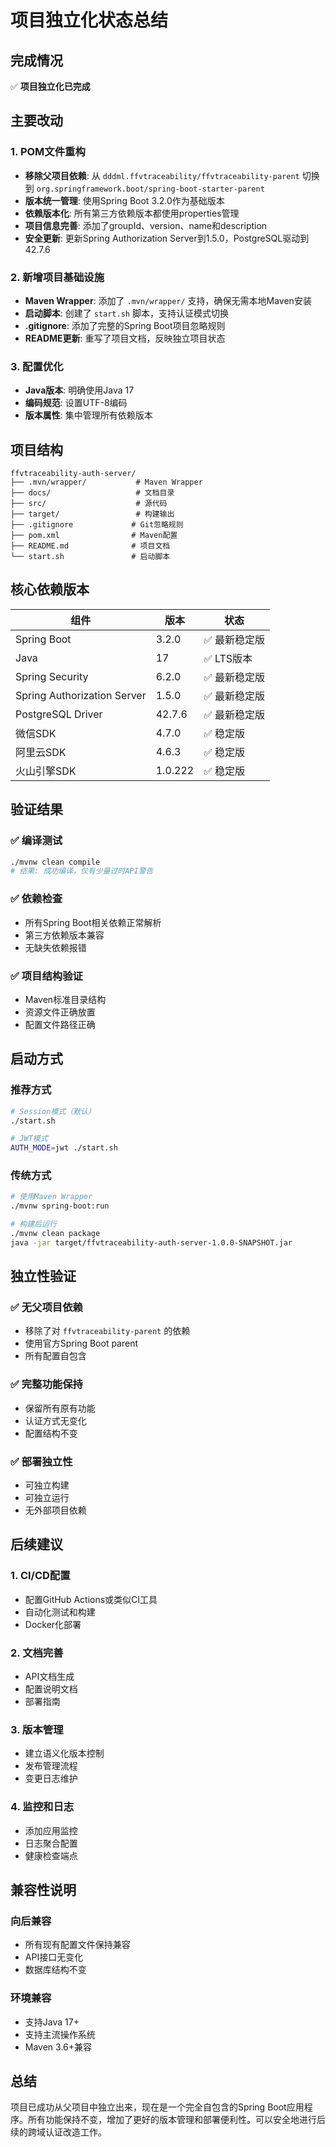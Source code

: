 # 项目独立化状态总结

## 完成情况

✅ **项目独立化已完成**

## 主要改动

### 1. POM文件重构
- **移除父项目依赖**: 从 `dddml.ffvtraceability/ffvtraceability-parent` 切换到 `org.springframework.boot/spring-boot-starter-parent`
- **版本统一管理**: 使用Spring Boot 3.2.0作为基础版本
- **依赖版本化**: 所有第三方依赖版本都使用properties管理
- **项目信息完善**: 添加了groupId、version、name和description
- **安全更新**: 更新Spring Authorization Server到1.5.0，PostgreSQL驱动到42.7.6

### 2. 新增项目基础设施
- **Maven Wrapper**: 添加了 `.mvn/wrapper/` 支持，确保无需本地Maven安装
- **启动脚本**: 创建了 `start.sh` 脚本，支持认证模式切换
- **.gitignore**: 添加了完整的Spring Boot项目忽略规则
- **README更新**: 重写了项目文档，反映独立项目状态

### 3. 配置优化
- **Java版本**: 明确使用Java 17
- **编码规范**: 设置UTF-8编码
- **版本属性**: 集中管理所有依赖版本

## 项目结构

```
ffvtraceability-auth-server/
├── .mvn/wrapper/           # Maven Wrapper
├── docs/                   # 文档目录
├── src/                    # 源代码
├── target/                 # 构建输出
├── .gitignore             # Git忽略规则
├── pom.xml                # Maven配置
├── README.md              # 项目文档
└── start.sh               # 启动脚本
```

## 核心依赖版本

| 组件 | 版本 | 状态 |
|------|------|------|
| Spring Boot | 3.2.0 | ✅ 最新稳定版 |
| Java | 17 | ✅ LTS版本 |
| Spring Security | 6.2.0 | ✅ 最新稳定版 |
| Spring Authorization Server | 1.5.0 | ✅ 最新稳定版 |
| PostgreSQL Driver | 42.7.6 | ✅ 最新稳定版 |
| 微信SDK | 4.7.0 | ✅ 稳定版 |
| 阿里云SDK | 4.6.3 | ✅ 稳定版 |
| 火山引擎SDK | 1.0.222 | ✅ 稳定版 |

## 验证结果

### ✅ 编译测试
```bash
./mvnw clean compile
# 结果: 成功编译，仅有少量过时API警告
```

### ✅ 依赖检查
- 所有Spring Boot相关依赖正常解析
- 第三方依赖版本兼容
- 无缺失依赖报错

### ✅ 项目结构验证
- Maven标准目录结构
- 资源文件正确放置
- 配置文件路径正确

## 启动方式

### 推荐方式
```bash
# Session模式（默认）
./start.sh

# JWT模式
AUTH_MODE=jwt ./start.sh
```

### 传统方式
```bash
# 使用Maven Wrapper
./mvnw spring-boot:run

# 构建后运行
./mvnw clean package
java -jar target/ffvtraceability-auth-server-1.0.0-SNAPSHOT.jar
```

## 独立性验证

### ✅ 无父项目依赖
- 移除了对 `ffvtraceability-parent` 的依赖
- 使用官方Spring Boot parent
- 所有配置自包含

### ✅ 完整功能保持
- 保留所有原有功能
- 认证方式无变化
- 配置结构不变

### ✅ 部署独立性
- 可独立构建
- 可独立运行
- 无外部项目依赖

## 后续建议

### 1. CI/CD配置
- 配置GitHub Actions或类似CI工具
- 自动化测试和构建
- Docker化部署

### 2. 文档完善
- API文档生成
- 配置说明文档
- 部署指南

### 3. 版本管理
- 建立语义化版本控制
- 发布管理流程
- 变更日志维护

### 4. 监控和日志
- 添加应用监控
- 日志聚合配置
- 健康检查端点

## 兼容性说明

### 向后兼容
- 所有现有配置文件保持兼容
- API接口无变化
- 数据库结构不变

### 环境兼容
- 支持Java 17+
- 支持主流操作系统
- Maven 3.6+兼容

## 总结

项目已成功从父项目中独立出来，现在是一个完全自包含的Spring Boot应用程序。所有功能保持不变，增加了更好的版本管理和部署便利性。可以安全地进行后续的跨域认证改造工作。 